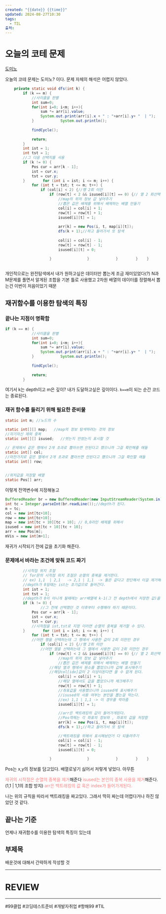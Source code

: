 ```yaml
---
created: "{{date}} {{time}}"
updated: 2024-08-27T10:30
tags:
  - TIL
출처: 
---
```

# 오늘의 코테 문제
[도미노](https://www.acmicpc.net/problem/1552)

오늘의 코테 문제는 도미노? 이다. 
문제 자체의 해석은 어렵지 않았다.

``` java
    private static void dfs(int k) {  
        if (k == m) {  
            //사이클을 판별  
            int sum=0;  
            for(int i=0; i<m; i++){  
                sum *= arr[i].value;  
                System.out.print(arr[i].x + " : "+arr[i].y+ "  | ");  
            }            System.out.println();  
  
            findCycle();  
  
            return;  
        }  
        int ist = 1;  
        int tst = 1;  
        //그 다음 선택지를 사용  
        if (k != 0) {  
            Pos cur = arr[k - 1];  
            ist = cur.x;  
            tst = cur.y;  
        }        for (int i = ist; i <= m; i++) {  
            for (int t = tst; t <= m; t++) {  
                if (col[i] < 2) {//행 2회 이만  
                    if (row[t] < 2 && isused[i][t] == 0) {// 열 2 회선택 미만인 경우에만  
                        //map의 위저 정보 값 넣어주기  
                        //뽑은 값은 배제를 위해서 배제하는 배열 만들기  
                        col[i] = col[i] + 1;  
                        row[t] = row[t] + 1;  
                        isused[i][t] = 1;  
  
                        arr[k] = new Pos(i, t, map[i][t]);  
                        dfs(k + 1);//하고 들어가서 또 탐색  
  
                        col[i] = col[i] - 1;  
                        row[t] = row[t] - 1;  
                        isused[i][t] = 0;  
  
                    }                }            }        }    }  
  
```
개인적으로는 완전탐색에서 내가 원하고싶은 데이터만 뽑는게 조금 재미있었다(?) N과 M문제를 풀면서 알게된 조합을 기본 틀로 사용했고 2차원 배열의 데이터를 정렬해서 뽑는건 이번이 처음이었기 때문


## 재귀함수를 이용한 탐색의 특징
### 끝나는 지점이 명확함

```java
if (k == m) {  
            //사이클을 판별  
            int sum=0;  
            for(int i=0; i<m; i++){  
                sum *= arr[i].value;  
                System.out.print(arr[i].x + " : "+arr[i].y+ "  | ");  
            }            System.out.println();  
  
            findCycle();  
  
            return;  
        }  
```

여기서 k는 depth이고 m은 깊이? 내가 도달하고싶은 깊이이다.  `k==m`이 되는 순간 코드는 종료된다. 

### 재귀 함수를 돌리기 위해 필요한 준비물
```java
static int m; //노드의 수  
  
static int[][] map;   //map의 정보 탐색하려는 것의 정보
//자기자신 제외 중복  
static int[][] isused;   //썻는지 안썼는지 표시할 것

// 문제에서 같은 행에서 2개 초과로 뽑아쓰면 안된다고 했으니까 그걸 확인해줄 애들
static int[] col; 
//마찬가지로 같은 열에서 2개 초과로 뽑아쓰면 안된다고 헀으니까 그걸 확인할 애들
static int[] row;  
  
  
//위치값을 저장할 배열  
static Pos[] arr;
```

이렇게 전역변수에 지정해놓고 

```java
BufferedReader br = new BufferedReader(new InputStreamReader(System.in));  
int tc = Integer.parseInt(br.readLine());//depth가 된다.  
m = tc;  
col = new int[tc+10];  
row = new int[tc+10];  
map = new int[tc + 10][tc + 10]; // 0,0라인 배제를 위해서  
isused = new int[tc + 10][tc + 10];  
arr = new Pos[m];  
mVis = new int[m+1];
```

재귀가 시작되기 전에 값을 초기화 해준다. 

### 문제에서 바라는 조건에 맞춰 코드 짜기
```java
		//시작점 위치 조절
		// for문의 시작점 위치 조절은 순열의 중복을 제거한다.
		// ex) 1,1  | 2,1   -> 2,1 | 1,1  -> 둘은 같다고 판단해서 이걸 제거해주는 역할
		//depth가 0일때는 ist는 초기값으로 들어간다.
		int ist = 1;  
        int tst = 1;  
        //depth가 0이 아니게 될때에는 arr배열에 k-1(그 전 depth에서 저장한 값)을 넣어준다. 
        if (k != 0) { 
		        //그 전에 선택했던 것 이후부터 수행해야 하기 때문이다. 
            Pos cur = arr[k - 1];  
            ist = cur.x;  
            tst = cur.y;  
            //시작점을 ist,tst로 지정 이러면 순열의 중복을 제거할 수 있다. 
        }        for (int i = ist; i <= m; i++) {  
            for (int t = tst; t <= m; t++) {  
            //어떤 행을 선택하는데 그 행에서 사용한 값이 2회 미만인 경우
                if (col[i] < 2) {//행 2회 미만
                //어떤 열을 선택하는데 그 열에서 사용한 값이 2회 미만인 경우
                    if (row[t] < 2 && isused[i][t] == 0) {// 열 2 회선택 미만인 경우에만  
                        //map의 위저 정보 값 넣어주기  
                        //뽑은 값은 배제를 위해서 배제하는 배열 만들기  
                    //해당 열과 행에서 원소를 뽑았으니까 값에 표시해주기
                    //해당col[idx]값이 2 이상이된다면 쓸 수 없게 된다.
                        col[i] = col[i] + 1;  
                        //해당 열에서도 값을 뽑았으니까 체크해주기
                        row[t] = row[t] + 1;  
                        //좌표값을 사용했으니까 isused에 표시해주기
		                //isused의 사용 여부는 본인을 뽑는걸 막는다.
		                //ex) 1,1 | 1,1 -> 이 경우를 막아줌
                        isused[i][t] = 1;  

						//arr은 백트래킹의 값이 들어가게된다.
						//Pos객체는 각 좌표의 정보와 , 좌표의 값을 저장함
                        arr[k] = new Pos(i, t, map[i][t]);  
                        dfs(k + 1);//하고 들어가서 또 탐색  

						//백트래킹을 위해서 표시해놨던거 다 되돌려주기
                        col[i] = col[i] - 1;  
                        row[t] = row[t] - 1;  
                        isused[i][t] = 0;  
  
                    }                }            }        }    }  
```
Pos는 x,y의 정보를 담고있다. 배열로넣기 싫어서 저렇게 넣었다. 아무튼

<span style="color:rgb(255, 128, 128)">재귀의 시작점은 순열의 중복을 제거</span>해준다
<span style="color:rgb(255, 128, 128)">isused는 본인의 중복 사용을 제거</span>해준다.(1,1 | 1,1의 조합 방지)
<span style="color:rgb(255, 128, 128)">arr은 백트래킹의 값 혹은 index가 들어가게된다. 
</span>


나는 위의 규칙을 따라서 백트래킹을 짜고있다. 그래서 딱히 짜는데 어렵다거나 하진 않았던 것 같다.




## 끝나는 기준


언제나 재귀함수를 이용한 탐색의 특징이 있는데

## 부제목
배운것에 대해서 간략하게 작성할 것


---
# REVIEW
---
 #99클럽 #코딩테스트준비 #개발자취업 #항해99 #TIL